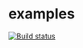 # examples
[![Build status](https://ci.appveyor.com/api/projects/status/github/wukgdu/simple_perl6_example?svg=true)](https://ci.appveyor.com/project/wukgdu/simple-perl6-example/branch/master)
